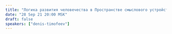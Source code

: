 ```yaml
---
title: "Логика развития человечества в Пространстве смыслового устройства"
date: "28 Sep 21 20:00 MSK"
draft: false
speakers: ["denis-timofeev"]
---
```

